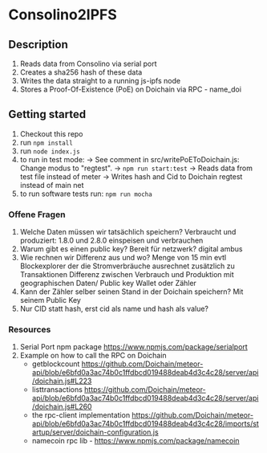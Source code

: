 # Consolino2IPFS

## Description
1. Reads data from Consolino via serial port
2. Creates a sha256 hash of these data
3. Writes the data straight to a running js-ipfs node
4. Stores a Proof-Of-Existence (PoE) on Doichain via RPC - name_doi 

## Getting started
1. Checkout this repo
2. run ```npm install```
3. run ```node index.js```
4. to run in test mode:
      ->  See comment in src/writePoEToDoichain.js: Change modus to "regtest". 
      ->  ```npm run start:test```
      ->  Reads data from test file instead of meter
      ->  Writes hash and Cid to Doichain regtest instead of main net
5. to run software tests run: ```npm run mocha```


### Offene Fragen
1. Welche Daten müssen wir tatsächlich speichern? Verbraucht und produziert:
	1.8.0 und 2.8.0
	einspeisen und verbrauchen
2. Warum gibt es einen public key? Bereit für netzwerk? 
      digital ambus
3. Wie rechnen wir Differenz aus und wo? Menge von 15 min
	evtl Blockexplorer der die Stromverbräuche ausrechnet zusätzlich zu Transaktionen
	Differenz zwischen Verbrauch und Produktion
	mit geographischen Daten/ Public key Wallet oder Zähler
4. Kann der Zähler selber seinen Stand in der Doichain speichern? Mit seinem Public Key
5. Nur CID statt hash, erst cid als name und hash als value?


### Resources
1. Serial Port npm package https://www.npmjs.com/package/serialport
2. Example on how to call the RPC on Doichain 
    - getblockcount https://github.com/Doichain/meteor-api/blob/e6bfd0a3ac74b0c1ffdbcd019488deab4d3c4c28/server/api/doichain.js#L223
    - listtransactions https://github.com/Doichain/meteor-api/blob/e6bfd0a3ac74b0c1ffdbcd019488deab4d3c4c28/server/api/doichain.js#L260
    - the rpc-client implementation https://github.com/Doichain/meteor-api/blob/e6bfd0a3ac74b0c1ffdbcd019488deab4d3c4c28/imports/startup/server/doichain-configuration.js
    - namecoin rpc lib - https://www.npmjs.com/package/namecoin 
